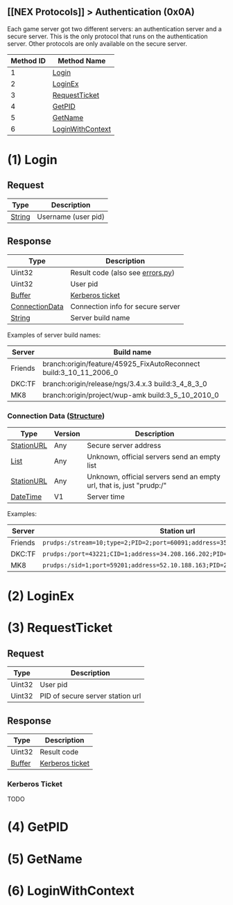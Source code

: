 [[NEX Protocols]] > Authentication (0x0A)
---

Each game server got two different servers: an authentication server and a secure server. This is the only protocol that runs on the authentication server. Other protocols are only available on the secure server.

| Method ID | Method Name |
| --- | --- |
| 1 | [Login](#1-login) |
| 2 | [LoginEx](#2-loginex) |
| 3 | [RequestTicket](#3-requestticket) |
| 4 | [GetPID](#4-getpid) |
| 5 | [GetName](#5-getname) |
| 6 | [LoginWithContext](#6-loginwithcontext) |

# (1) Login
## Request
| Type | Description |
| --- | --- |
| [String] | Username (user pid) |

## Response
| Type | Description |
| --- | --- |
| Uint32 | Result code (also see [errors.py](https://github.com/Kinnay/NintendoClients/blob/master/nintendo/nex/errors.py)) |
| Uint32 | User pid |
| [Buffer] | [Kerberos ticket](#kerberos-ticket) |
| [ConnectionData](#connection-data-structure) | Connection info for secure server |
| [String] | Server build name |

Examples of server build names:

| Server | Build name |
| --- | --- |
| Friends | branch:origin/feature/45925_FixAutoReconnect build:3_10_11_2006_0 |
| DKC:TF | branch:origin/release/ngs/3.4.x.3 build:3_4_8_3_0 |
| MK8 | branch:origin/project/wup-amk build:3_5_10_2010_0 |

### Connection Data ([Structure])
| Type | Version | Description |
| --- | --- | --- |
| [StationURL] | Any | Secure server address |
| [List]<byte> | Any | Unknown, official servers send an empty list |
| [StationURL] | Any | Unknown, official servers send an empty url, that is, just "prudp:/" |
| [DateTime] | V1 | Server time |

Examples:

| Server | Station url |
| --- | --- |
| Friends | `prudps:/stream=10;type=2;PID=2;port=60091;address=35.162.205.114;sid=1;CID=1` |
| DKC:TF | `prudps:/port=43221;CID=1;address=34.208.166.202;PID=2;stream=10;type=2;sid=1` |
| MK8 | `prudps:/sid=1;port=59201;address=52.10.188.163;PID=2;stream=10;type=2;CID=1` |

# (2) LoginEx

# (3) RequestTicket
## Request
| Type | Description |
| --- | --- |
| Uint32 | User pid |
| Uint32 | PID of secure server station url |

## Response
| Type | Description |
| --- | --- |
| Uint32 | Result code |
| [Buffer] | [Kerberos ticket](#kerberos-ticket) |

### Kerberos Ticket
TODO

# (4) GetPID

# (5) GetName

# (6) LoginWithContext

[String]: NEX-Common-Types#string
[Buffer]: NEX-Common-Types#buffer
[Structure]: NEX-Common-Types#structure
[StationURL]: NEX-Common-Types#station-url
[List]: NEX-Common-Types#list
[DateTime]: NEX-Common-Types#date-time